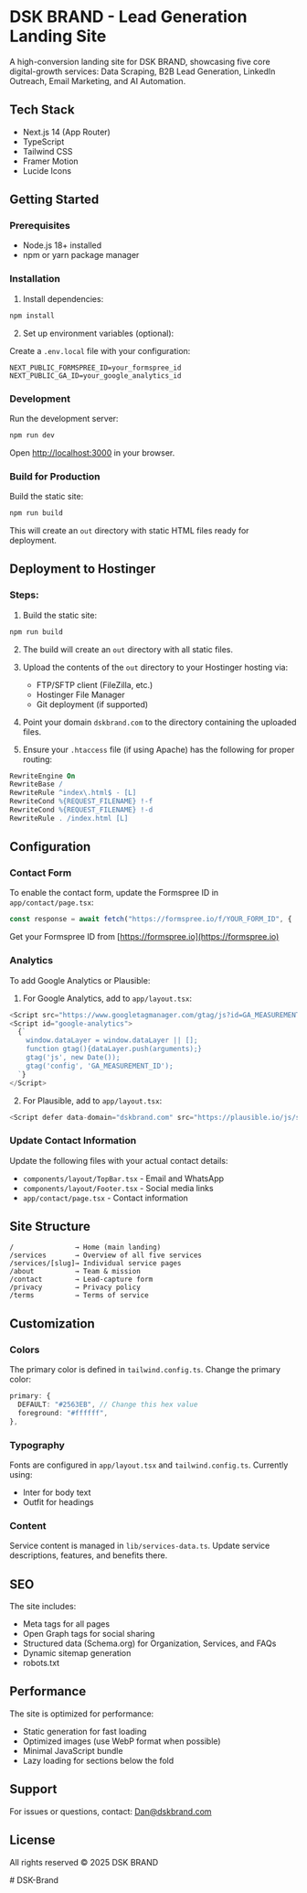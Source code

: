 # DSK BRAND - Lead Generation Landing Site

A high-conversion landing site for DSK BRAND, showcasing five core digital-growth services: Data Scraping, B2B Lead Generation, LinkedIn Outreach, Email Marketing, and AI Automation.

## Tech Stack

- Next.js 14 (App Router)
- TypeScript
- Tailwind CSS
- Framer Motion
- Lucide Icons

## Getting Started

### Prerequisites

- Node.js 18+ installed
- npm or yarn package manager

### Installation

1. Install dependencies:

```bash
npm install
```

2. Set up environment variables (optional):

Create a `.env.local` file with your configuration:

```
NEXT_PUBLIC_FORMSPREE_ID=your_formspree_id
NEXT_PUBLIC_GA_ID=your_google_analytics_id
```

### Development

Run the development server:

```bash
npm run dev
```

Open [http://localhost:3000](http://localhost:3000) in your browser.

### Build for Production

Build the static site:

```bash
npm run build
```

This will create an `out` directory with static HTML files ready for deployment.

## Deployment to Hostinger

### Steps:

1. Build the static site:
```bash
npm run build
```

2. The build will create an `out` directory with all static files.

3. Upload the contents of the `out` directory to your Hostinger hosting via:
   - FTP/SFTP client (FileZilla, etc.)
   - Hostinger File Manager
   - Git deployment (if supported)

4. Point your domain `dskbrand.com` to the directory containing the uploaded files.

5. Ensure your `.htaccess` file (if using Apache) has the following for proper routing:

```apache
RewriteEngine On
RewriteBase /
RewriteRule ^index\.html$ - [L]
RewriteCond %{REQUEST_FILENAME} !-f
RewriteCond %{REQUEST_FILENAME} !-d
RewriteRule . /index.html [L]
```

## Configuration

### Contact Form

To enable the contact form, update the Formspree ID in `app/contact/page.tsx`:

```typescript
const response = await fetch("https://formspree.io/f/YOUR_FORM_ID", {
```

Get your Formspree ID from [https://formspree.io](https://formspree.io)

### Analytics

To add Google Analytics or Plausible:

1. For Google Analytics, add to `app/layout.tsx`:

```typescript
<Script src="https://www.googletagmanager.com/gtag/js?id=GA_MEASUREMENT_ID" />
<Script id="google-analytics">
  {`
    window.dataLayer = window.dataLayer || [];
    function gtag(){dataLayer.push(arguments);}
    gtag('js', new Date());
    gtag('config', 'GA_MEASUREMENT_ID');
  `}
</Script>
```

2. For Plausible, add to `app/layout.tsx`:

```typescript
<Script defer data-domain="dskbrand.com" src="https://plausible.io/js/script.js" />
```

### Update Contact Information

Update the following files with your actual contact details:

- `components/layout/TopBar.tsx` - Email and WhatsApp
- `components/layout/Footer.tsx` - Social media links
- `app/contact/page.tsx` - Contact information

## Site Structure

```
/               → Home (main landing)
/services       → Overview of all five services
/services/[slug]→ Individual service pages
/about          → Team & mission
/contact        → Lead-capture form
/privacy        → Privacy policy
/terms          → Terms of service
```

## Customization

### Colors

The primary color is defined in `tailwind.config.ts`. Change the primary color:

```typescript
primary: {
  DEFAULT: "#2563EB", // Change this hex value
  foreground: "#ffffff",
},
```

### Typography

Fonts are configured in `app/layout.tsx` and `tailwind.config.ts`. Currently using:
- Inter for body text
- Outfit for headings

### Content

Service content is managed in `lib/services-data.ts`. Update service descriptions, features, and benefits there.

## SEO

The site includes:
- Meta tags for all pages
- Open Graph tags for social sharing
- Structured data (Schema.org) for Organization, Services, and FAQs
- Dynamic sitemap generation
- robots.txt

## Performance

The site is optimized for performance:
- Static generation for fast loading
- Optimized images (use WebP format when possible)
- Minimal JavaScript bundle
- Lazy loading for sections below the fold

## Support

For issues or questions, contact: Dan@dskbrand.com

## License

All rights reserved © 2025 DSK BRAND

#   D S K - B r a n d  
 